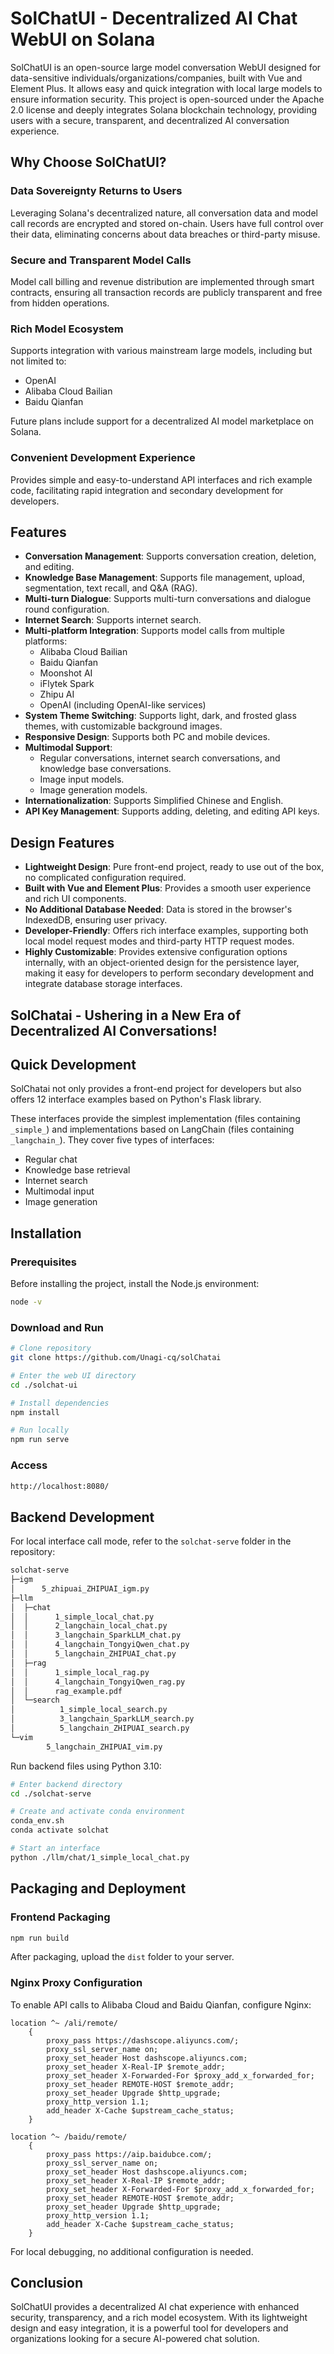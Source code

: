 # SolChatUI - Decentralized AI Chat WebUI on Solana

SolChatUI is an open-source large model conversation WebUI designed for data-sensitive individuals/organizations/companies, built with Vue and Element Plus. It allows easy and quick integration with local large models to ensure information security. This project is open-sourced under the Apache 2.0 license and deeply integrates Solana blockchain technology, providing users with a secure, transparent, and decentralized AI conversation experience.

## Why Choose SolChatUI?

### Data Sovereignty Returns to Users
Leveraging Solana's decentralized nature, all conversation data and model call records are encrypted and stored on-chain. Users have full control over their data, eliminating concerns about data breaches or third-party misuse.

### Secure and Transparent Model Calls
Model call billing and revenue distribution are implemented through smart contracts, ensuring all transaction records are publicly transparent and free from hidden operations.

### Rich Model Ecosystem
Supports integration with various mainstream large models, including but not limited to:
- OpenAI
- Alibaba Cloud Bailian
- Baidu Qianfan

Future plans include support for a decentralized AI model marketplace on Solana.

### Convenient Development Experience
Provides simple and easy-to-understand API interfaces and rich example code, facilitating rapid integration and secondary development for developers.

## Features

- **Conversation Management**: Supports conversation creation, deletion, and editing.
- **Knowledge Base Management**: Supports file management, upload, segmentation, text recall, and Q&A (RAG).
- **Multi-turn Dialogue**: Supports multi-turn conversations and dialogue round configuration.
- **Internet Search**: Supports internet search.
- **Multi-platform Integration**: Supports model calls from multiple platforms:
  - Alibaba Cloud Bailian
  - Baidu Qianfan
  - Moonshot AI
  - iFlytek Spark
  - Zhipu AI
  - OpenAI (including OpenAI-like services)
- **System Theme Switching**: Supports light, dark, and frosted glass themes, with customizable background images.
- **Responsive Design**: Supports both PC and mobile devices.
- **Multimodal Support**:
  - Regular conversations, internet search conversations, and knowledge base conversations.
  - Image input models.
  - Image generation models.
- **Internationalization**: Supports Simplified Chinese and English.
- **API Key Management**: Supports adding, deleting, and editing API keys.

## Design Features

- **Lightweight Design**: Pure front-end project, ready to use out of the box, no complicated configuration required.
- **Built with Vue and Element Plus**: Provides a smooth user experience and rich UI components.
- **No Additional Database Needed**: Data is stored in the browser's IndexedDB, ensuring user privacy.
- **Developer-Friendly**: Offers rich interface examples, supporting both local model request modes and third-party HTTP request modes.
- **Highly Customizable**: Provides extensive configuration options internally, with an object-oriented design for the persistence layer, making it easy for developers to perform secondary development and integrate database storage interfaces.

## SolChatai - Ushering in a New Era of Decentralized AI Conversations!

## Quick Development
SolChatai not only provides a front-end project for developers but also offers 12 interface examples based on Python's Flask library.

These interfaces provide the simplest implementation (files containing `_simple_`) and implementations based on LangChain (files containing `_langchain_`). They cover five types of interfaces:
- Regular chat
- Knowledge base retrieval
- Internet search
- Multimodal input
- Image generation

## Installation

### Prerequisites
Before installing the project, install the Node.js environment:

```bash
node -v
```

### Download and Run

```bash
# Clone repository
git clone https://github.com/Unagi-cq/solChatai

# Enter the web UI directory
cd ./solchat-ui

# Install dependencies
npm install

# Run locally
npm run serve
```

### Access

```bash
http://localhost:8080/
```

## Backend Development
For local interface call mode, refer to the `solchat-serve` folder in the repository:

```bash
solchat-serve
├─igm
│      5_zhipuai_ZHIPUAI_igm.py
├─llm
│  ├─chat
│  │      1_simple_local_chat.py
│  │      2_langchain_local_chat.py
│  │      3_langchain_SparkLLM_chat.py
│  │      4_langchain_TongyiQwen_chat.py
│  │      5_langchain_ZHIPUAI_chat.py
│  ├─rag
│  │      1_simple_local_rag.py
│  │      4_langchain_TongyiQwen_rag.py
│  │      rag_example.pdf
│  └─search
│          1_simple_local_search.py
│          3_langchain_SparkLLM_search.py
│          5_langchain_ZHIPUAI_search.py
└─vim
        5_langchain_ZHIPUAI_vim.py
```

Run backend files using Python 3.10:

```bash
# Enter backend directory
cd ./solchat-serve

# Create and activate conda environment
conda_env.sh
conda activate solchat

# Start an interface
python ./llm/chat/1_simple_local_chat.py
```

## Packaging and Deployment

### Frontend Packaging

```bash
npm run build
```

After packaging, upload the `dist` folder to your server.

### Nginx Proxy Configuration
To enable API calls to Alibaba Cloud and Baidu Qianfan, configure Nginx:

```nginx
location ^~ /ali/remote/
    {
        proxy_pass https://dashscope.aliyuncs.com/;
        proxy_ssl_server_name on;
        proxy_set_header Host dashscope.aliyuncs.com;
        proxy_set_header X-Real-IP $remote_addr;
        proxy_set_header X-Forwarded-For $proxy_add_x_forwarded_for;
        proxy_set_header REMOTE-HOST $remote_addr;
        proxy_set_header Upgrade $http_upgrade;
        proxy_http_version 1.1;
        add_header X-Cache $upstream_cache_status;
    }

location ^~ /baidu/remote/
    {
        proxy_pass https://aip.baidubce.com/;
        proxy_ssl_server_name on;
        proxy_set_header Host dashscope.aliyuncs.com;
        proxy_set_header X-Real-IP $remote_addr;
        proxy_set_header X-Forwarded-For $proxy_add_x_forwarded_for;
        proxy_set_header REMOTE-HOST $remote_addr;
        proxy_set_header Upgrade $http_upgrade;
        proxy_http_version 1.1;
        add_header X-Cache $upstream_cache_status;
    }
```

For local debugging, no additional configuration is needed.

## Conclusion
SolChatUI provides a decentralized AI chat experience with enhanced security, transparency, and a rich model ecosystem. With its lightweight design and easy integration, it is a powerful tool for developers and organizations looking for a secure AI-powered chat solution.

